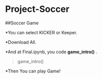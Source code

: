 # Project-Soccer

##Soccer Game

*You can select KICKER or Keeper.

*Download All.

*And at Final.ipynb, you code **game_intro()** .

> game_intro()

*Then You can play Game! 
